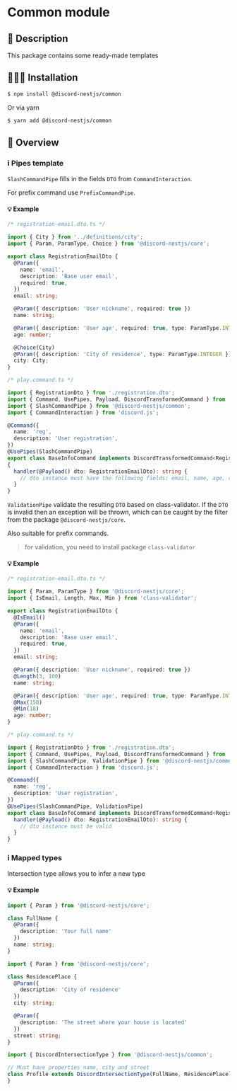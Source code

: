 # Common module

## 🧾 Description

This package contains some ready-made templates

## 👨🏻‍💻 Installation <a name="Installation"></a>

```bash
$ npm install @discord-nestjs/common
```

Or via yarn

```bash
$ yarn add @discord-nestjs/common
```

## 📑 Overview <a name="Overview"></a>

### ℹ️ Pipes template

`SlashCommandPipe` fills in the fields `DTO` from `CommandInteraction`. 

For prefix command use `PrefixCommandPipe`.

#### 💡 Example

```typescript
/* registration-email.dto.ts */

import { City } from '../definitions/city';
import { Param, ParamType, Choice } from '@discord-nestjs/core';

export class RegistrationEmailDto {
  @Param({
    name: 'email',
    description: 'Base user email',
    required: true,
  })
  email: string;

  @Param({ description: 'User nickname', required: true })
  name: string;

  @Param({ description: 'User age', required: true, type: ParamType.INTEGER })
  age: number;

  @Choice(City)
  @Param({ description: 'City of residence', type: ParamType.INTEGER })
  city: City;
}
```

```typescript
/* play.command.ts */

import { RegistrationDto } from './registration.dto';
import { Command, UsePipes, Payload, DiscordTransformedCommand } from '@discord-nestjs/core';
import { SlashCommandPipe } from '@discord-nestjs/common';
import { CommandInteraction } from 'discord.js';

@Command({
  name: 'reg',
  description: 'User registration',
})
@UsePipes(SlashCommandPipe)
export class BaseInfoCommand implements DiscordTransformedCommand<RegistrationEmailDto>
{
  handler(@Payload() dto: RegistrationEmailDto): string {
    // dto instance must have the following fields: email, name, age, city
  }
}
```

`ValidationPipe` validate the resulting `DTO` based on class-validator. If the `DTO` is invalid then an exception will be thrown, 
which can be caught by the filter from the package `@discord-nestjs/core`. 

Also suitable for prefix commands.

> for validation, you need to install package `class-validator`

#### 💡 Example

```typescript
/* registration-email.dto.ts */

import { Param, ParamType } from '@discord-nestjs/core';
import { IsEmail, Length, Max, Min } from 'class-validator';

export class RegistrationEmailDto {
  @IsEmail()
  @Param({
    name: 'email',
    description: 'Base user email',
    required: true,
  })
  email: string;

  @Param({ description: 'User nickname', required: true })
  @Length(3, 100)
  name: string;

  @Param({ description: 'User age', required: true, type: ParamType.INTEGER })
  @Max(150)
  @Min(18)
  age: number;
}
```

```typescript
/* play.command.ts */

import { RegistrationDto } from './registration.dto';
import { Command, UsePipes, Payload, DiscordTransformedCommand } from '@discord-nestjs/core';
import { SlashCommandPipe, ValidationPipe } from '@discord-nestjs/common';
import { CommandInteraction } from 'discord.js';

@Command({
  name: 'reg',
  description: 'User registration',
})
@UsePipes(SlashCommandPipe, ValidationPipe)
export class BaseInfoCommand implements DiscordTransformedCommand<RegistrationEmailDto> {
  handler(@Payload() dto: RegistrationEmailDto): string {
    // dto instance must be valid
  }
}
```

### ℹ️ Mapped types

Intersection type allows you to infer a new type 

#### 💡 Example

```typescript
import { Param } from '@discord-nestjs/core';

class FullName {
  @Param({
    description: 'Your full name'
  })
  name: string;
}
```

```typescript
import { Param } from '@discord-nestjs/core';

class ResidencePlace {
  @Param({
    description: 'City of residence'
  })
  city: string;

  @Param({
    description: 'The street where your house is located'
  })
  street: string;
}
```

```typescript
import { DiscordIntersectionType } from '@discord-nestjs/common';

// Must have properties name, city and street
class Profile extends DiscordIntersectionType(FullName, ResidencePlace) {
}
```
